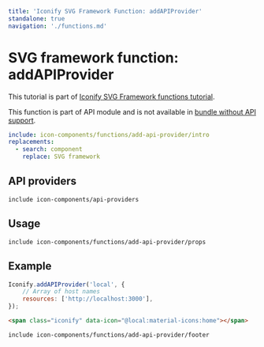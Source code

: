 ```yaml
title: 'Iconify SVG Framework Function: addAPIProvider'
standalone: true
navigation: './functions.md'
```

# SVG framework function: addAPIProvider

This tutorial is part of [Iconify SVG Framework functions tutorial](./functions.md#api).

This function is part of API module and is not available in [bundle without API support](./without-api.md).

```yaml
include: icon-components/functions/add-api-provider/intro
replacements:
  - search: component
    replace: SVG framework
```

## API providers

`include icon-components/api-providers`

## Usage

`include icon-components/functions/add-api-provider/props`

## Example

```js
Iconify.addAPIProvider('local', {
	// Array of host names
	resources: ['http://localhost:3000'],
});
```

```html
<span class="iconify" data-icon="@local:material-icons:home"></span>
```

`include icon-components/functions/add-api-provider/footer`
